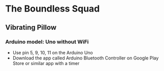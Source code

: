 # The Boundless Squad

## Vibrating Pillow
### Arduino model: Uno without WiFi
- Use pin 5, 9, 10, 11 on the Arduino Uno
- Download the app called Arduino Bluetooth Controller on Google Play Store or similar app with a
timer